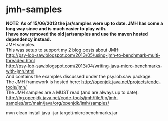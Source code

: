 jmh-samples
===========
<b>NOTE: As of 15/06/2013 the jar/samples were up to date. JMH has come a long way since and is much easier to play with.<br/>
I have now removed the old jar/samples and use the maven hosted dependency instead.<br/></b>
JMH samples.<br/>
This was setup to support my 2 blog posts about JMH:<br/>
http://psy-lob-saw.blogspot.com/2013/05/using-jmh-to-benchmark-multi-threaded.html<br/>
http://psy-lob-saw.blogspot.com/2013/04/writing-java-micro-benchmarks-with-jmh.html<br/>
And contains the examples discussed under the psy.lob.saw package.<br/>
The JMH framework is hosted here: http://openjdk.java.net/projects/code-tools/jmh/<br/>
The JMH samples are a MUST read (and are always up to date): http://hg.openjdk.java.net/code-tools/jmh/file/tip/jmh-samples/src/main/java/org/openjdk/jmh/samples/<br/>

mvn clean install
java -jar target/microbenchmarks.jar
